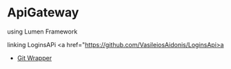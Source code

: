# ApiGateway
 using Lumen Framework
 
 linking LoginsAPi <a href="https://github.com/VasileiosAidonis/LoginsApi>a </a>
* [Git Wrapper](https://github.com/cpliakas/git-wrapper)

